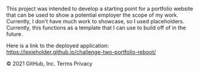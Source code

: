 This project was intended to develop a starting point for a portfolio website that can be used to show a potential employer the scope of my work. Currently, I don't have much work to showcase, so I used placeholders. Currently, this functions as a template that I can use to build off of in the future.

Here is a link to the deployed application: https://lexieholder.github.io/challenge-two-portfolio-reboot/

© 2021 GitHub, Inc. Terms Privacy
